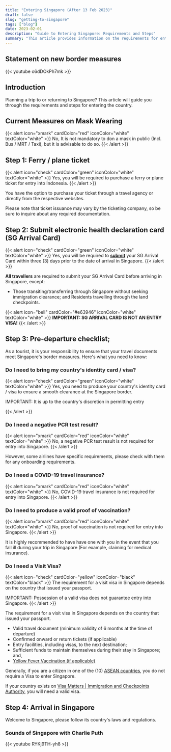 ```yaml
---
title: "Entering Singapore (After 13 Feb 2023)"
draft: false
slug: "getting-to-singapore"
tags: ["blog"]
date: 2023-02-01
description: "Guide to Entering Singapore: Requirements and Steps"
summary: "This article provides information on the requirements for entering Singapore, including steps for obtaining a ferry/plane ticke, and fulfilling pre-departure prerequisites. Information on visit visas and arrival in Singapore is also included."
---
```


## Statement on new border measures

{{< youtube o6dDOkPh7mk >}}



## Introduction

Planning a trip to or returning to Singapore? This article will guide you through the requirements and steps for entering the country.

## Current Measures on Mask Wearing

{{< alert icon="xmark" cardColor="red" iconColor="white" textColor="white" >}}
No, It is not mandatory to don a mask in public (Incl. Bus / MRT / Taxi), but it is advisable to do so.
{{< /alert >}}

## Step 1: Ferry / plane ticket

{{< alert icon="check" cardColor="green" iconColor="white" textColor="white" >}}
Yes, you will be required to purchase a ferry or plane ticket for entry into Indonesia.
{{< /alert >}}

You have the option to purchase your ticket through a travel agency or directly from the respective websites. 

Please note that ticket issuance may vary by the ticketing company, so be sure to inquire about any required documentation.



## Step 2: Submit electronic health declaration card (SG Arrival Card)

{{< alert icon="check" cardColor="green" iconColor="white" textColor="white" >}}
Yes, you will be required to **[submit](https://eservices.ica.gov.sg/sgarrivalcard/)** your SG Arrival Card within three (3) days prior to the date of arrival in Singapore.
{{< /alert >}}

**All travellers** are required to submit your SG Arrival Card before arriving in Singapore, except:

- Those transiting/transferring through Singapore without seeking immigration clearance; and
Residents travelling through the land checkpoints. 

{{< alert icon="bell" cardColor="#e63946" iconColor="white" textColor="white" >}}
**IMPORTANT: SG ARRIVAL CARD IS NOT AN ENTRY VISA!**
{{< /alert >}}

## Step 3: Pre-departure checklist;

As a tourist, it is your responsibility to ensure that your travel documents meet Singapore's border measures. Here's what you need to know:


### Do I need to bring my country's identity card / visa?

{{< alert icon="check" cardColor="green" iconColor="white" textColor="white" >}}
Yes, you need to produce your country's identity card / visa to ensure a smooth clearance at the Singapore border.

IMPORTANT: It is up to the country's discretion in permitting entry

{{< /alert >}} <br>




### Do I need a negative PCR test result?

{{< alert icon="xmark" cardColor="red" iconColor="white" textColor="white" >}}
No, a negative PCR test result is not required for entry into Singapore.
{{< /alert >}}

However, some airlines have specific requirements, please check with them for any onboarding requirements.

### Do I need a COVID-19 travel insurance?

{{< alert icon="xmark" cardColor="red" iconColor="white" textColor="white" >}}
No, COVID-19 travel insurance is not required for entry into Singapore. 
{{< /alert >}}

### Do I need to produce a valid proof of vaccination?

{{< alert icon="xmark" cardColor="red" iconColor="white" textColor="white" >}}
No, proof of vaccination is not required for entry into Singapore. 
{{< /alert >}}


It is highly recommended to have have one with you in the event that you fall ill during your trip in Singapore (For example, claiming for medical insurance).


### Do I need a Visit Visa?

{{< alert icon="check" cardColor="yellow" iconColor="black" textColor="black" >}}
The requirement for a visit visa in Singapore depends on the country that issued your passport. 

IMPORTANT: Possession of a valid visa does not guarantee entry into Singapore.
{{< /alert >}}



The requirement for a visit visa in Singapore depends on the country that issued your passport.

- Valid travel document (minimum validity of 6 months at the time of departure)
- Confirmed onward or return tickets (if applicable)
- Entry facilities, including visas, to the next destination;
- Sufficient funds to maintain themselves during their stay in Singapore; and,
- [Yellow Fever Vaccination (if applicable)](https://www.ica.gov.sg/enteranddeparting/before/yellow)

Generally, if you are a citizen in one of the (10) [ASEAN countries](https://asean.org/member-states/), you do not require a Visa to enter Singapore.

If your country exists on [Visa Matters | Immigration and Checkpoints Authority](https://www.ica.gov.sg/enter-transit-depart/entering-singapore/visa_requirements), you will need a valid visa.

## Step 4: Arrival in Singapore

Welcome to Singapore, please follow its country's laws and regulations.

### Sounds of Singapore with Charlie Puth​
{{< youtube RYKj9TH-yh8 >}}



